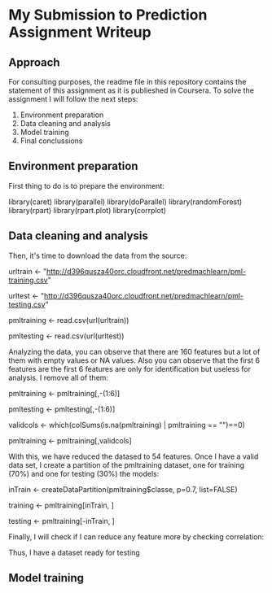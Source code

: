 # My Submission to Prediction Assignment Writeup
## Approach
For consulting purposes, the readme file in this repository contains the statement of this assignment as it is publieshed in Coursera.
To solve the assignment I will follow the next steps:
1. Environment preparation
2. Data cleaning and analysis
3. Model training
4. Final conclussions
## Environment preparation
First thing to do is to prepare the environment: 

library(caret)
library(parallel)
library(doParallel)
library(randomForest)
library(rpart)
library(rpart.plot)
library(corrplot)

## Data cleaning and analysis
Then, it's time to download the data from the source:

urltrain <- "http://d396qusza40orc.cloudfront.net/predmachlearn/pml-training.csv"

urltest  <- "http://d396qusza40orc.cloudfront.net/predmachlearn/pml-testing.csv"

pmltraining <- read.csv(url(urltrain))

pmltesting  <- read.csv(url(urltest))

Analyzing the data, you can observe that there are 160 features but a lot of them with empty values or NA values.
Also you can observe that the first 6 features are  the first 6 features are only for identification but useless for analysis.
I remove all of them:

pmltraining <- pmltraining[,-(1:6)]

pmltesting <- pmltesting[,-(1:6)]

validcols <- which(colSums(is.na(pmltraining) | pmltraining == "")==0)

pmltraining <- pmltraining[,validcols]

With this, we have reduced the datased to 54 features.
Once I have a valid data set, I create a partition of the pmltraining dataset, one for training (70%) and one for testing (30%) the models:

inTrain  <- createDataPartition(pmltraining$classe, p=0.7, list=FALSE)

training <- pmltraining[inTrain, ]

testing  <- pmltraining[-inTrain, ]

Finally, I will check if I can reduce any feature more by checking correlation:



Thus, I have a dataset ready for testing

## Model training
